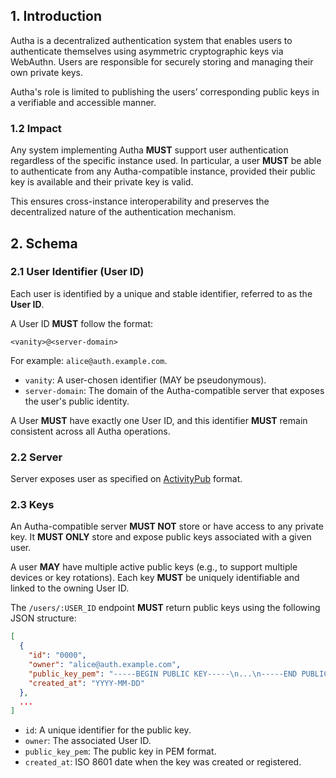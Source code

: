## 1. Introduction

Autha is a decentralized authentication system that enables users to authenticate themselves using asymmetric cryptographic keys via WebAuthn. Users are responsible for securely storing and managing their own private keys.

Autha's role is limited to publishing the users’ corresponding public keys in a verifiable and accessible manner.

### 1.2 Impact

Any system implementing Autha **MUST** support user authentication regardless of the specific instance used. In particular, a user **MUST** be able to authenticate from any Autha-compatible instance, provided their public key is available and their private key is valid.

This ensures cross-instance interoperability and preserves the decentralized nature of the authentication mechanism.

## 2. Schema

### 2.1 User Identifier (User ID)

Each user is identified by a unique and stable identifier, referred to as the **User ID**.

A User ID **MUST** follow the format:

```
<vanity>@<server-domain>
```

For example: `alice@auth.example.com`.

- `vanity`: A user-chosen identifier (MAY be pseudonymous).
- `server-domain`: The domain of the Autha-compatible server that exposes the user's public identity.

A User **MUST** have exactly one User ID, and this identifier **MUST** remain consistent across all Autha operations.

### 2.2 Server

Server exposes user as specified on [ActivityPub](https://www.w3.org/TR/activitypub/) format.

### 2.3 Keys

An Autha-compatible server **MUST NOT** store or have access to any private key. It **MUST ONLY** store and expose public keys associated with a given user.

A user **MAY** have multiple active public keys (e.g., to support multiple devices or key rotations). Each key **MUST** be uniquely identifiable and linked to the owning User ID.

The `/users/:USER_ID` endpoint **MUST** return public keys using the following JSON structure:

```json
[
  {
    "id": "0000",
    "owner": "alice@auth.example.com",
    "public_key_pem": "-----BEGIN PUBLIC KEY-----\n...\n-----END PUBLIC KEY-----",
    "created_at": "YYYY-MM-DD"
  },
  ...
]
```

- `id`: A unique identifier for the public key.
- `owner`: The associated User ID.
- `public_key_pem`: The public key in PEM format.
- `created_at`: ISO 8601 date when the key was created or registered.